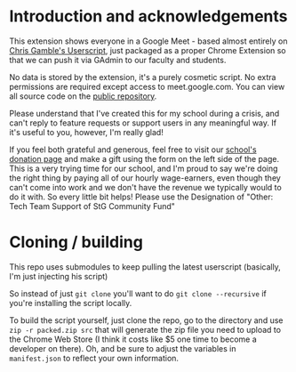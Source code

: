 # Introduction and acknowledgements

This extension shows everyone in a Google Meet - based almost entirely on [Chris Gamble's Userscript](https://greasyfork.org/en/scripts/397862-google-meet-grid-view), just packaged as a proper Chrome Extension so that we can push it via GAdmin to our faculty and students. 

No data is stored by the extension, it's a purely cosmetic script. No extra permissions are required except access to meet.google.com. You can view all source code on the [public repository](https://github.com/stgeorgesepiscopal/google-meet-grid-view-extension).

Please understand that I've created this for my school during a crisis, and can't reply to feature requests or support users in any meaningful way. If it's useful to you, however, I'm really glad! 

If you feel both grateful and generous, feel free to visit our [school's donation page](https://www.stgnola.org/giving/make-a-donation) and make a gift using the form on the left side of the page. This is a very trying time for our school, and I'm proud to say we're doing the right thing by paying all of our hourly wage-earners, even though they can't come into work and we don't have the revenue we typically would to do it with. So every little bit helps! Please use the Designation of "Other: Tech Team Support of StG Community Fund"


# Cloning / building
This repo uses submodules to keep pulling the latest userscript (basically, I'm just injecting his script)

So instead of just `git clone` you'll want to do `git clone --recursive` if you're installing the script locally.

To build the script yourself, just clone the repo, go to the directory and use `zip -r packed.zip src` that will generate the zip file you need to upload to the Chrome Web Store (I think it costs like $5 one time to become a developer on there). Oh, and be sure to adjust the variables in `manifest.json` to reflect your own information.
